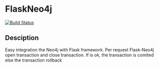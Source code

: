 # FlaskNeo4j

[![Build Status](https://travis-ci.org/FCesar/FlaskNeo4j.svg?branch=master)](https://travis-ci.org/FCesar/FlaskNeo4j)

## Desciption

Easy integration the Neo4j with Flask framework. Per request Flask-Neo4j open transaction and close transaction. If is ok, the transaction is comited else the transaction rollback

